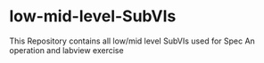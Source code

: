 # low-mid-level-SubVIs
This Repository contains all low/mid level SubVIs used for Spec An operation and labview exercise
